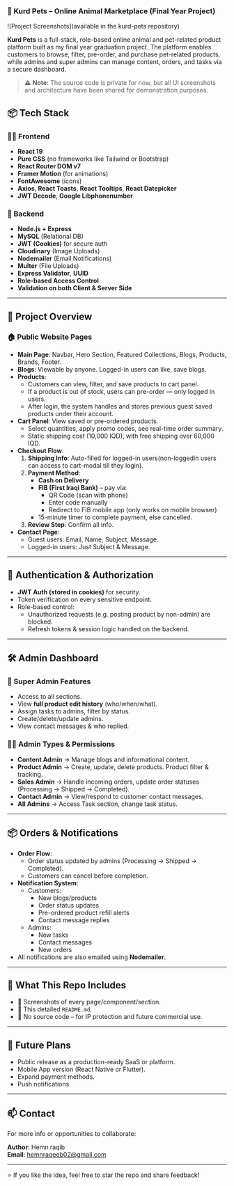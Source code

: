 ### 🐾 Kurd Pets – Online Animal Marketplace (Final Year Project)

![Project Screenshots](available in the kurd-pets repository)

**Kurd Pets** is a full-stack, role-based online animal and pet-related product platform built as my final year graduation project. 
The platform enables customers to browse, filter, pre-order, and purchase pet-related products, while admins and super admins 
can manage content, orders, and tasks via a secure dashboard.

> ⚠️ **Note**: The source code is private for now, but all UI screenshots and architecture have been shared for demonstration purposes.

## 📦 Tech Stack

### 👨‍💻 Frontend
- **React 19**
- **Pure CSS** (no frameworks like Tailwind or Bootstrap)
- **React Router DOM v7**
- **Framer Motion** (for animations)
- **FontAwesome** (icons)
- **Axios**, **React Toasts**, **React Tooltips**, **React Datepicker**
- **JWT Decode**, **Google Libphonenumber**

### 🧠 Backend
- **Node.js + Express**
- **MySQL** (Relational DB)
- **JWT (Cookies)** for secure auth
- **Cloudinary** (Image Uploads)
- **Nodemailer** (Email Notifications)
- **Multer** (File Uploads)
- **Express Validator**, **UUID**
- **Role-based Access Control**
- **Validation on both Client & Server Side**

---

## 🎯 Project Overview

### 🏠 Public Website Pages
- **Main Page**: Navbar, Hero Section, Featured Collections, Blogs, Products, Brands, Footer.
- **Blogs**: Viewable by anyone. Logged-in users can like, save blogs.
- **Products**:
  - Customers can view, filter, and save products to cart panel.
  - If a product is out of stock, users can pre-order — only logged in users.
  - After login, the system handles and stores previous guest saved products under their account.
- **Cart Panel**: View saved or pre-ordered products.
  - Select quantities, apply promo codes, see real-time order summary.
  - Static shipping cost (10,000 IQD), with free shipping over 60,000 IQD.
- **Checkout Flow**:
  1. **Shipping Info**: Auto-filled for logged-in users(non-loggedin users can access to cart-modal till they login).
  2. **Payment Method**:
     - **Cash on Delivery**
     - **FIB (First Iraqi Bank)** – pay via:
       - QR Code (scan with phone)
       - Enter code manually
       - Redirect to FIB mobile app (only works on mobile browser)
     - 15-minute timer to complete payment, else cancelled.
  3. **Review Step**: Confirm all info.
- **Contact Page**:
  - Guest users: Email, Name, Subject, Message.
  - Logged-in users: Just Subject & Message.

---

## 🔐 Authentication & Authorization

- **JWT Auth (stored in cookies)** for security.
- Token verification on every sensitive endpoint.
- Role-based control:
  - Unauthorized requests (e.g. posting product by non-admin) are blocked.
  - Refresh tokens & session logic handled on the backend.

---

## 🛠️ Admin Dashboard

### 🎩 Super Admin Features
- Access to all sections.
- View **full product edit history** (who/when/what).
- Assign tasks to admins, filter by status.
- Create/delete/update admins.
- View contact messages & who replied.

### 🧑‍💼 Admin Types & Permissions
- **Content Admin** → Manage blogs and informational content.
- **Product Admin** → Create, update, delete products. Product filter & tracking.
- **Sales Admin** → Handle incoming orders, update order statuses (Processing → Shipped → Completed).
- **Contact Admin** → View/respond to customer contact messages.
- **All Admins** → Access Task section, change task status.

---

## 📦 Orders & Notifications

- **Order Flow**:
  - Order status updated by admins (Processing → Shipped → Completed).
  - Customers can cancel before completion.
- **Notification System**:
  - Customers:
    - New blogs/products
    - Order status updates
    - Pre-ordered product refill alerts
    - Contact message replies
  - Admins:
    - New tasks
    - Contact messages
    - New orders
- All notifications are also emailed using **Nodemailer**.

---

## 📂 What This Repo Includes

- 🔹 Screenshots of every page/component/section.
- 🔹 This detailed `README.md`.
- 🔹 No source code – for IP protection and future commercial use.

---

## 🚀 Future Plans

- Public release as a production-ready SaaS or platform.
- Mobile App version (React Native or Flutter).
- Expand payment methods.
- Push notifications.


---

## 📫 Contact

For more info or opportunities to collaborate:

**Author**: Hemn raqib  
**Email**: hemnraqeeb02@gmail.com  

---

⭐ If you like the idea, feel free to star the repo and share feedback!
